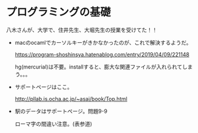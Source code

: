 # プログラミングの基礎


八木さんが、大学で、住井先生、大堀先生の授業を受けてた！！


- macのocamlでカーソルキーがきかなかったのが、これで解決するようだ。

  https://program-shoshinsya.hatenablog.com/entry/2019/04/09/221148

  hg(mercurial)は不要。installすると、膨大な関連ファイルが入れられてしまう。。。

- サポートページはここ。

  http://pllab.is.ocha.ac.jp/~asai/book/Top.html


- 駅のデータはサポートページ。問題9-9

  ローマ字の間違い注意。(表参道)
